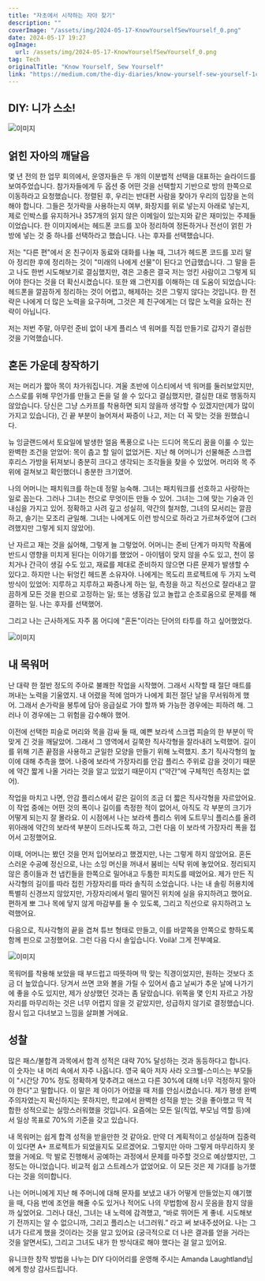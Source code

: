 ```yaml
---
title: "자초에서 시작하는 자아 찾기"
description: ""
coverImage: "/assets/img/2024-05-17-KnowYourselfSewYourself_0.png"
date: 2024-05-17 19:27
ogImage:
  url: /assets/img/2024-05-17-KnowYourselfSewYourself_0.png
tag: Tech
originalTitle: "Know Yourself, Sew Yourself"
link: "https://medium.com/the-diy-diaries/know-yourself-sew-yourself-1cc723b9d9e9"
---
```


## DIY: 니가 스소!

![이미지](/assets/img/2024-05-17-KnowYourselfSewYourself_0.png)

## 얽힌 자아의 깨달음

몇 년 전의 한 업무 회의에서, 운영자들은 두 개의 이분법적 선택을 대표하는 슬라이드를 보여주었습니다. 참가자들에게 두 옵션 중 어떤 것을 선택할지 기반으로 방의 한쪽으로 이동하라고 요청했습니다. 정렬된 후, 우리는 반대편 사람을 찾아가 우리의 입장을 논의해야 합니다. 그들은 젓가락을 사용하는지 여부, 화장지를 위로 넣는지 아래로 넣는지, 제로 인박스를 유지하거나 357개의 읽지 않은 이메일이 있는지와 같은 재미있는 주제들이었습니다. 한 이미지에서는 헤드폰 코드를 꼬아 정리하여 정돈하거나 전선이 얽힌 가방에 넣는 것 중 하나를 선택하라고 했습니다. 나는 후자를 선택했습니다.

<div class="content-ad"></div>

저는 "다른 편"에서 온 친구이자 동료와 대화를 나눌 때, 그녀가 헤드폰 코드를 꼬리 말아 정리한 후에 정리하는 것이 "미래의 나에게 선물"이 된다고 언급했습니다. 그 말을 듣고 나도 한번 시도해보기로 결심했지만, 겪은 고충은 결국 저는 엉킨 사람이고 그렇게 되어야 한다는 것을 더 확신시켰습니다. 또한 왜 그런지를 이해하는 데 도움이 되었습니다: 헤드폰을 깔끔하게 정리하는 것이 어렵고, 해제하는 것은 그렇지 않다는 것입니다. 한 전략은 나에게 더 많은 노력을 요구하며, 그것은 제 친구에게는 더 많은 노력을 요하는 전략이 아닙니다.

저는 저번 주말, 아무런 준비 없이 내게 플리스 넥 워머를 직접 만들기로 갑자기 결심한 것을 기억했습니다.

## 혼돈 가운데 창작하기

저는 머리가 짧아 목이 차가워집니다. 겨울 초반에 이스티에서 넥 워머를 둘러보았지만, 스스로를 위해 무언가를 만들고 돈을 덜 쓸 수 있다고 결심했지만, 결심한 대로 행동하지 않았습니다. 당신은 그냥 스카프를 착용하면 되지 않을까 생각할 수 있겠지만(제가 많이 가지고 있습니다), 긴 끝 부분이 늘어져서 짜증이 나고, 저는 더 꼭 맞는 것을 원했습니다.

<div class="content-ad"></div>

뉴 잉글랜드에서 토요일에 발생한 얼음 폭풍으로 나는 드디어 목도리 꿈을 이룰 수 있는 완벽한 조건을 얻었어: 목이 춥고 할 일이 없었거든. 지난 해 어머니가 선물해준 스크랩 후리스 가방을 뒤져보니 충분히 크다고 생각되는 조각들을 찾을 수 있었어. 머리와 목 주위에 걸쳐보고 확인했더니 충분한 크기였어.

나의 어머니는 패치워크를 하는데 정말 능숙해. 그녀는 패치워크를 선호하고 사랑하는 일로 꼽는다. 그러나 그녀는 천으로 무엇이든 만들 수 있어. 그녀는 그에 맞는 기술과 인내심을 가지고 있어. 정확하고 사려 깊고 성실히, 약간의 철저함, 그녀의 모서리는 깔끔하고, 솔기는 모조리 균일해. 그녀는 나에게도 이런 방식으로 하라고 가르쳐주었어 (그러려했지만 그렇게 되지 않았어).

난 자르고 재는 것을 싫어해, 그렇게 늘 그렇었어. 어머니는 준비 단계가 마지막 작품에 반드시 영향을 미치게 된다는 이야기를 했었어 - 아이템이 맞지 않을 수도 있고, 천이 뭉치거나 간극이 생길 수도 있고, 재료를 제대로 준비하지 않으면 다른 문제가 발생할 수 있다고. 하지만 나는 뒤엉킨 헤드폰 소유자야. 나에게는 목도리 프로젝트에 두 가지 노력 방식이 있었어: 지루하고 지루하고 짜증나게 하는 일, 측정을 하고 직선으로 잘라내고 깔끔하게 모든 것을 핀으로 고정하는 일; 또는 생동감 있고 놀랍고 순조로움으로 문제를 해결하는 일. 나는 후자를 선택했어.

그리고 나는 근사하게도 자주 몸 어디에 "혼돈"이라는 단어의 타투를 하고 싶어했었다.

<div class="content-ad"></div>

![이미지](/assets/img/2024-05-17-KnowYourselfSewYourself_1.png)

## 내 목워머

난 대략 한 절반 정도의 주아로 불쾌한 작업을 시작했어. 그래서 시작할 때 절단 매트를 꺼내는 노력을 기울였지. 내 어렸을 적에 엄마가 나에게 회전 절단 날을 무서워하게 했어. 그래서 손가락을 봉투에 담아 응급실로 가야 할까 봐 가능한 경우에는 피하려 해. 그러나 이 경우에는 그 위험을 감수해야 했어.

이전에 선택한 피슬로 머리와 목을 감싸 둘 때, 예쁜 보라색 스크랩 피슬의 한 부분이 딱 맞게 긴 것을 깨달았어. 그래서 그 영역에서 길쭉한 직사각형을 잘라내려 노력했어. 길이를 위해 기존 끝점을 사용하고 균일한 모양을 만들기 위해 노력했지. 초기 직사각형의 높이에 대해 추측을 했어. 나중에 보라색 가장자리를 안감 플리스 주위로 감을 것이기 때문에 약간 짧게 나올 거라는 것을 알고 있었기 때문이지 (“약간”에 구체적인 측정치는 없어).

<div class="content-ad"></div>

작업을 마치고 나면, 안감 플리스에서 같은 길이의 조금 더 짧은 직사각형을 자르았어요. 이 작업 중에는 어떤 것의 폭이나 길이를 측정한 적이 없어서, 아직도 각 부분의 크기가 어떻게 되는지 잘 몰라요. 이 시점에서 나는 보라색 플리스 위에 도트무늬 플리스를 올려 위아래에 약간의 보라색 부분이 드러나도록 하고, 그런 다음 이 보라색 가장자리 폭을 접어서 고정했어요.

이때, 어머니는 봤던 것을 먼저 입어보라고 했겠지만, 나는 그렇게 하지 않았어요. 혼돈스러운 수공예 정신으로, 나는 소잉 머신을 꺼내서 붐비는 식탁 위에 놓았어요. 정리되지 않은 종이들과 천 냅킨들을 한쪽으로 밀어내고 두툼한 피치도를 떼었어요. 제가 만든 직사각형의 길이를 따라 접힌 가장자리를 따라 솔직히 소었습니다. 나는 내 솔링 허용치에 특별히 신경쓰지 않았지만, 가장자리에서 멀리 떨어진 위치에 실을 유지하려고 했어요. 편하게 뽀 그나 목에 닿지 않게 마감부를 둘 수 있도록, 그리고 직선으로 유지하려고 노력했어요.

다음으로, 직사각형의 끝을 겹쳐 튜브 형태로 만들고, 이를 바깥쪽을 안쪽으로 향하도록 함께 핀으로 고정했어요. 그런 다음 다시 솔잎습니다. Voilà! 그게 전부예요.

![이미지](/assets/img/2024-05-17-KnowYourselfSewYourself_2.png)

<div class="content-ad"></div>

목워머를 착용해 보았을 때 부드럽고 따뜻하며 딱 맞는 직경이었지만, 원하는 것보다 조금 더 높았습니다. 당겨서 쓰면 코와 볼을 가릴 수 있어서 춥고 날씨가 추운 날에 나가기에 좋을 수도 있지만, 제가 상상했던 것과는 좀 달랐습니다. 위쪽을 몇 인치 자르고 가장자리를 마무리하는 것은 너무 어렵지 않을 것 같았지만, 성급하지 않기로 결정했습니다. 잠시 입고 다녀보고 느낌을 살펴볼 거에요.

## 성찰

많은 패스/불합격 과목에서 합격 성적은 대략 70% 달성하는 것과 동등하다고 합니다. 이 숫자는 내 머리 속에서 자주 나옵니다. 영국 육아 저자 사라 오크웰-스미스는 부모들이 "시간당 70% 정도 정확하게 맞추려고 애쓰고 다른 30%에 대해 너무 걱정하지 말아야 한다"고 말합니다. 이 말은 제 아이가 어렸을 때 저를 안심시켰습니다. 제가 평생 완벽주의자였는지 확신하지는 못하지만, 학교에서 완벽한 성적을 받는 것을 좋아했고 딱 적합한 성적으로는 실망스러워했을 것입니다. 요즘에는 모든 일(직업, 부모님 역할 등)에서 일상 목표로 70%의 기준을 갖고 있습니다.

내 목워머는 쉽게 합격 성적을 받을만한 것 같아요. 만약 더 계획적이고 성실하며 집중력이 있다면 A+ 프로젝트가 되었을지도 모르겠어요. 그렇지만 아마 그렇게 마무리하지 못했을 거에요. 막 발로 진행해서 공예하는 과정에서 문제를 마주할 것으로 예상했지만, 그 정도는 아니었습니다. 비교적 쉽고 스트레스가 없었어요. 이 모든 것은 제 기대를 능가했다는 것을 의미합니다.

<div class="content-ad"></div>

나는 어머니에게 지난 해 주머니에 대해 문자를 보냈고 내가 어떻게 만들었는지 얘기했을 때, 다음 번에 조언을 해줄 수도 있거나 적어도 나의 무법함에 잠시 웃음을 참지 않을까 싶었어요. 그러나 대신, 그녀는 내 노력에 감격했고, “바로 뛰어든 게 좋네. 시도해보기 전까지는 알 수 없으니까, 그리고 플리스는 너그러워.” 라고 써 보내주셨어요. 나는 그녀가 다르게 했을 것이라는 것을 알고 있어요 (궁극적으로 더 나은 결과를 얻을 거라는 것을 알면서도), 그리고 그녀도 내가 한 방식대로 해야 했다는 걸 알고 있어요.

유니크한 창작 방법을 나누는 DIY 다이어리를 운영해 주시는
Amanda Laughtland님에게
항상 감사드립니다.
